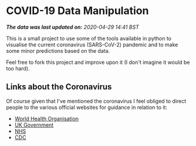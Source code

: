 ﻿# COVID-19 Data Manipulation
***The data was last updated on:*** *2020-04-29 14:41 BST*

This is a small project to use some of the tools available in python to
visualise the current coronavirus (SARS-CoV-2) pandemic and to make some
minor predictions based on the data.

Feel free to fork this project and improve upon it (I don't imagine it would be
too hard).

## Links about the Coronavirus
Of course given that I've mentioned the coronavirus I feel obliged to direct
people to the various official websites for guidance in relation to it:
 - [World Health Organisation](https://www.who.int/health-topics/coronavirus)
 - [UK Government](https://www.gov.uk/coronavirus)
 - [NHS](https://www.nhs.uk/conditions/coronavirus-covid-19/)
 - [CDC](https://www.cdc.gov/coronavirus/2019-ncov/index.html)
